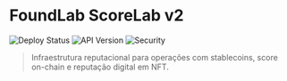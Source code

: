 # FoundLab ScoreLab v2

![Deploy Status](https://img.shields.io/badge/Status-Online-brightgreen)
![API Version](https://img.shields.io/badge/API-v2.3.1-blue)
![Security](https://img.shields.io/badge/Security-JWT%20%2B%20Rate--Limit-yellow)

> Infraestrutura reputacional para operações com stablecoins, score on-chain e reputação digital em NFT.